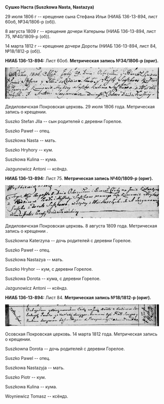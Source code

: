**Сушко Наста (Suszkowa Nasta, Nastazya)**

29 июля 1806 г -- крещение сына Стефана Ильи (НИАБ 136-13-894, лист
60об, №34/1806-р (об)).

8 августа 1809 г -- крещение дочери Катерыны (НИАБ 136-13-894, лист 75,
№40/1809-р (об)).

14 марта 1812 г -- крещение дочери Дороты (НИАБ 136-13-894, лист 84,
№18/1812-р (об)).

**НИАБ 136-13-894:** Лист 60об. **Метрическая запись №34/1806-р
(ориг).**

![](./media/9b114f9d0add3b29058caa6269bcddf897d79dc1.png)

Дедиловичская Покровская церковь. 29 июля 1806 года. Метрическая запись
о крещении.

Suszko Stefan Jlla -- сын родителей с деревни Горелое.

Suszko Paweł -- отец.

Suszkowa Nasta -- мать.

Suszko Hryhory -- кум.

Suszkowa Kulina -- кума.

Jazgunowicz Antoni -- ксёндз.

**НИАБ 136-13-894:** Лист 75. **Метрическая запись №40/1809-р (ориг).**

![](./media/e7a204cc0fef26051671a4116b8f8f0ecdc33352.png)

Дедиловичская Покровская церковь. 8 августа 1809 года. Метрическая
запись о крещении .

Suszkowna Katerzyna -- дочь родителей с деревни Горелое.

Suszko Paweł -- отец.

Suszkowa Nastazya -- мать.

Suszko Hryhor -- кум, с деревни Горелое.

Suszkowa Dorota -- кума, с деревни Горелое.

Jazgunowicz Antoni -- ксёндз.

**НИАБ 136-13-894:** Лист 84. **Метрическая запись №18/1812-р (ориг).**

![](./media/acb94b77647fc76237f14d82db664327b7ee2650.png)

Осовская Покровская церковь. 14 марта 1812 года. Метрическая запись о
крещении.

Suszkowna Dorota -- дочь родителей с деревни Горелое.

Suszko Pawel -- отец.

Suszkowa Nastazyja -- мать.

Suszko Piotr -- кум.

Suszkowa Kulina -- кума.

Woyniewicz Tomasz -- ксёндз.
